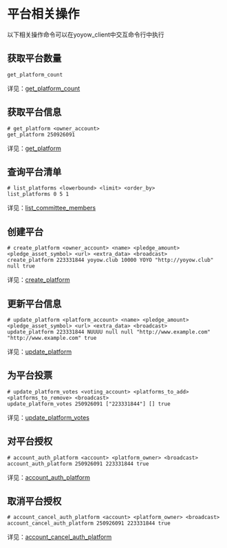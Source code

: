 # 平台相关操作

以下相关操作命令可以在yoyow_client中交互命令行中执行

## 获取平台数量
```
get_platform_count
```
详见：[get_platform_count](../api/wallet_api.html#get-platform-count)

## 获取平台信息
```
# get_platform <owner_account>
get_platform 250926091
```
详见：[get_platform](../api/wallet_api.html#get-platform)

## 查询平台清单
```
# list_platforms <lowerbound> <limit> <order_by>
list_platforms 0 5 1
```
详见：[list_committee_members](../api/wallet_api.html#list-platforms)

## 创建平台
```
# create_platform <owner_account> <name> <pledge_amount> <pledge_asset_symbol> <url> <extra_data> <broadcast>
create_platform 223331844 yoyow.club 10000 YOYO "http://yoyow.club" null true
```
详见：[create_platform](../api/wallet_api.html#create-platform)

## 更新平台信息
```
# update_platform <platform_account> <name> <pledge_amount> <pledge_asset_symbol> <url> <extra_data> <broadcast>
update_platform 223331844 NUUUU null null "http://www.example.com" "http://www.example.com" true
```
详见：[update_platform](../api/wallet_api.html#update-platform)

## 为平台投票
```
# update_platform_votes <voting_account> <platforms_to_add> <platforms_to_remove> <broadcast>
update_platform_votes 250926091 ["223331844"] [] true
```
详见：[update_platform_votes](../api/wallet_api.html#update-platform-votes)

## 对平台授权
```
# account_auth_platform <account> <platform_owner> <broadcast>
account_auth_platform 250926091 223331844 true
```
详见：[account_auth_platform](../api/wallet_api.html#account-auth-platform)

## 取消平台授权
```
# account_cancel_auth_platform <account> <platform_owner> <broadcast>
account_cancel_auth_platform 250926091 223331844 true
```
详见：[account_cancel_auth_platform](../api/wallet_api.html#account-cancel-auth-platform)
